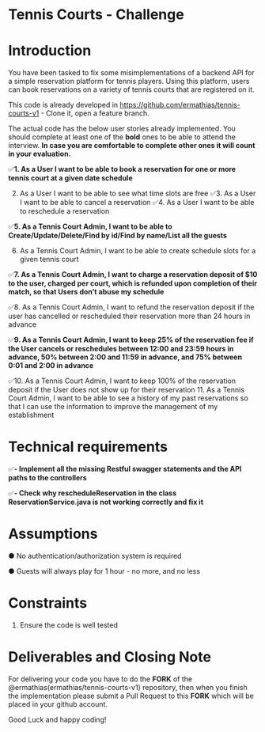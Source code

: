 # Tennis Courts - Challenge

# Introduction 
You have been tasked to fix some misimplementations of a backend API for a simple reservation platform for tennis players. Using this platform, users can book reservations on a variety of tennis courts that are registered on it. 

This code is already developed in https://github.com/ermathias/tennis-courts-v1 - Clone it, open a feature branch.

The actual code has the below user stories already implemented. You should complete at least one of the **bold** ones to be able to attend the interview. **In case you are comfortable to complete other ones it will count in your evaluation.**

✅**1. As a User I want to be able to book a reservation for one or more tennis court at a given date schedule**

2. As a User I want to be able to see what time slots are free 
✅3. As a User I want to be able to cancel a reservation 
✅4. As a User I want to be able to reschedule a reservation 

✅**5. As a Tennis Court Admin, I want to be able to Create/Update/Delete/Find by id/Find by name/List all the guests**

6. As a Tennis Court Admin, I want to be able to create schedule slots for a given tennis court

✅**7. As a Tennis Court Admin, I want to charge a reservation deposit of $10 to the user, charged per court, which is refunded upon completion of their match, so that Users don’t abuse my schedule**

✅8. As a Tennis Court Admin, I want to refund the reservation deposit if the user has cancelled or rescheduled their reservation more than 24 hours in advance 

✅**9. As a Tennis Court Admin, I want to keep 25% of the reservation fee if the User cancels or reschedules between 12:00 and 23:59 hours in advance, 50% between 2:00 and 11:59 in advance, and 75% between 0:01 and 2:00 in advance**

✅10. As a Tennis Court Admin, I want to keep 100% of the reservation deposit if the User does not show up for their reservation
11. As a Tennis Court Admin, I want to be able to see a history of my past reservations so that I can use the information to improve the management of my establishment 

# Technical requirements
 
 ✅**- Implement all the missing Restful swagger statements and the API paths to the controllers**
 
 ✅**- Check why rescheduleReservation in the class ReservationService.java is not working correctly and fix it**
 
# Assumptions 
●	No authentication/authorization system is required 

●	Guests will always play for 1 hour - no more, and no less 
 
# Constraints 
1. Ensure the code is well tested
 
# Deliverables and Closing Note 
For delivering your code you have to do the **FORK** of the @ermathias(ermathias/tennis-courts-v1) repository, then when you finish the implementation please submit a Pull Request to this **FORK** which will be placed in your github account.

Good Luck and happy coding!
